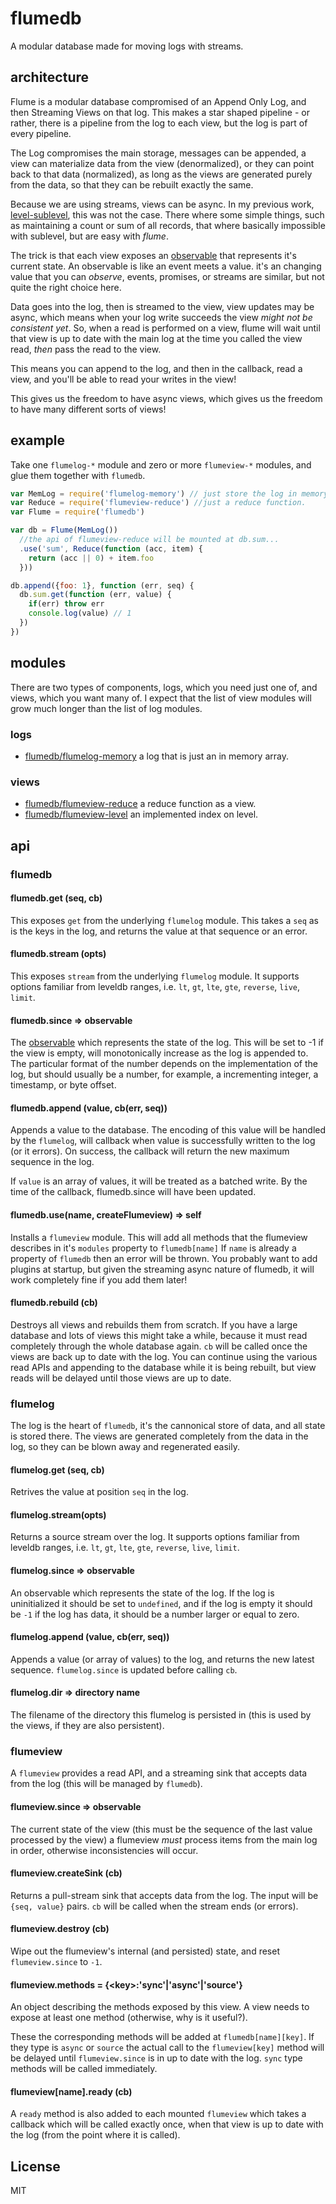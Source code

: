# flumedb

A modular database made for moving logs with streams.

## architecture

Flume is a modular database compromised of an Append Only Log,
and then Streaming Views on that log.
This makes a star shaped pipeline - or rather, there is a pipeline
from the log to each view, but the log is part of every pipeline.

The Log compromises the main storage, messages can be appended,
a view can materialize data from the view (denormalized), or they
can point back to that data (normalized), as long as the views are
generated purely from the data, so that they can be rebuilt exactly the same.

Because we are using streams, views can be async. In my previous work,
[level-sublevel](https://github.com/dominictarr/level-sublevel), this was not the case.
There where some simple things, such as maintaining a count or sum of all records,
that where basically impossible with sublevel, but are easy with _flume_.

The trick is that each view exposes an [observable](https://github.com/dominictarr/obv)
that represents it's current state. An observable is like an event meets a value.
it's an changing value that you can _observe_, events, promises, or streams are similar,
but not quite the right choice here.

Data goes into the log, then is streamed to the view, view updates may be async,
which means when your log write succeeds the view _might not be consistent yet_.
So, when a read is performed on a view, flume will wait until that view is up to date
with the main log at the time you called the view read, _then_ pass the read to the view.

This means you can append to the log, and then in the callback, read a view,
and you'll be able to read your writes in the view!

This gives us the freedom to have async views,
which gives us the freedom to have many different sorts of views!

## example

Take one `flumelog-*` module and zero or more `flumeview-*` modules,
and glue them together with `flumedb`. 

``` js
var MemLog = require('flumelog-memory') // just store the log in memory
var Reduce = require('flumeview-reduce') //just a reduce function.
var Flume = require('flumedb')

var db = Flume(MemLog())
  //the api of flumeview-reduce will be mounted at db.sum...
  .use('sum', Reduce(function (acc, item) {
    return (acc || 0) + item.foo
  }))

db.append({foo: 1}, function (err, seq) {
  db.sum.get(function (err, value) {
    if(err) throw err
    console.log(value) // 1
  })
})

```

## modules

There are two types of components, logs, which you need just one of,
and views, which you want many of. I expect that the list of view modules
will grow much longer than the list of log modules.

### logs

* [flumedb/flumelog-memory](https://github.com/flumedb/flumelog-memory) a log that is just an in memory array.

### views

* [flumedb/flumeview-reduce](https://github.com/flumedb/flumeview-reduce) a reduce function as a view.
* [flumedb/flumeview-level](https://github.com/flumedb/flumeview-level) an implemented index on level.

## api

### flumedb

#### flumedb.get (seq, cb)

This exposes `get` from the underlying `flumelog` module.
This takes a `seq` as is the keys in the log,
and returns the value at that sequence or an error.

#### flumedb.stream (opts)

This exposes `stream` from the underlying `flumelog` module.
It supports options familiar from leveldb ranges, i.e. `lt`, `gt`, `lte`, `gte`, `reverse`, `live`, `limit`.

#### flumedb.since => observable

The [observable](https://github.com/dominictarr/obv) which represents the state of the log.
This will be set to -1 if the view is empty, will monotonically increase as the log is appended
to. The particular format of the number depends on the implementation of the log,
but should usually be a number, for example, a incrementing integer, a timestamp, or byte offset.

#### flumedb.append (value, cb(err, seq))

Appends a value to the database. The encoding of this value will be handled by the `flumelog`,
will callback when value is successfully written to the log (or it errors).
On success, the callback will return the new maximum sequence in the log.

If `value` is an array of values, it will be treated as a batched write.
By the time of the callback, flumedb.since will have been updated.

#### flumedb.use(name, createFlumeview) => self

Installs a `flumeview` module.
This will add all methods that the flumeview describes in it's `modules` property to `flumedb[name]`
If `name` is already a property of `flumedb` then an error will be thrown.
You probably want to add plugins at startup, but given the streaming async nature of flumedb,
it will work completely fine if you add them later!

#### flumedb.rebuild (cb)

Destroys all views and rebuilds them from scratch. If you have a large database and lots of views
this might take a while, because it must read completely through the whole database again.
`cb` will be called once the views are back up to date with the log. You can continue using
the various read APIs and appending to the database while it is being rebuilt,
but view reads will be delayed until those views are up to date.

### flumelog

The log is the heart of `flumedb`, it's the cannonical store of data, and all state is stored there.
The views are generated completely from the data in the log, so they can be blown away and regenerated easily.

#### flumelog.get (seq, cb)

Retrives the value at position `seq` in the log.

#### flumelog.stream(opts)

Returns a source stream over the log.
It supports options familiar from leveldb ranges, i.e. `lt`, `gt`, `lte`, `gte`, `reverse`, `live`, `limit`.

#### flumelog.since => observable

An observable which represents the state of the log. If the log is uninitialized
it should be set to `undefined`, and if the log is empty it should be `-1` if the log has data,
it should be a number larger or equal to zero.

#### flumelog.append (value, cb(err, seq))

Appends a value (or array of values) to the log, and returns the new latest sequence.
`flumelog.since` is updated before calling `cb`.

#### flumelog.dir => directory name

The filename of the directory this flumelog is persisted in
(this is used by the views, if they are also persistent).

### flumeview

A `flumeview` provides a read API, and a streaming sink that accepts data from the log
(this will be managed by `flumedb`).

#### flumeview.since => observable

The current state of the view (this must be the sequence of the last value processed by the view)
a flumeview _must_ process items from the main log in order, otherwise inconsistencies will occur.

#### flumeview.createSink (cb)

Returns a pull-stream sink that accepts data from the log. The input will be `{seq, value}` pairs.
`cb` will be called when the stream ends (or errors).

#### flumeview.destroy (cb)

Wipe out the flumeview's internal (and persisted) state, and reset `flumeview.since` to `-1`.

#### flumeview.methods = {\<key\>:'sync'|'async'|'source'}

An object describing the methods exposed by this view.
A view needs to expose at least one method
(otherwise, why is it useful?).

These the corresponding methods will be added at `flumedb[name][key]`.
If they type is `async` or `source` the actual call to the `flumeview[key]` method will
be delayed until `flumeview.since` is in up to date with the log.
`sync` type methods will be called immediately.

#### flumeview[name].ready (cb)

A `ready` method is also added to each mounted `flumeview` which takes a callback
which will be called exactly once, when that view is up to date with the log
(from the point where it is called).

## License

MIT










